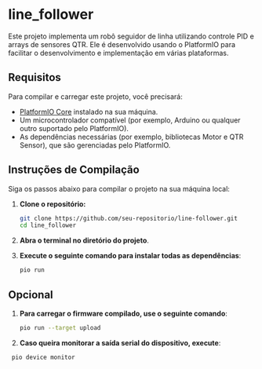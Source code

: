 # line_follower

Este projeto implementa um robô seguidor de linha utilizando controle PID e arrays de sensores QTR. Ele é desenvolvido usando o PlatformIO para facilitar o desenvolvimento e implementação em várias plataformas.

## Requisitos

Para compilar e carregar este projeto, você precisará:

- [PlatformIO Core](https://platformio.org/install) instalado na sua máquina.
- Um microcontrolador compatível (por exemplo, Arduino ou qualquer outro suportado pelo PlatformIO).
- As dependências necessárias (por exemplo, bibliotecas Motor e QTR Sensor), que são gerenciadas pelo PlatformIO.

## Instruções de Compilação

Siga os passos abaixo para compilar o projeto na sua máquina local:

1. **Clone o repositório:**

   ```bash
   git clone https://github.com/seu-repositorio/line-follower.git
   cd line_follower

2. **Abra o terminal no diretório do projeto**.

3. **Execute o seguinte comando para instalar todas as dependências**:

   ```bash
   pio run

## Opcional

1. **Para carregar o firmware compilado, use o seguinte comando**:

   ```bash
   pio run --target upload

2. **Caso queira monitorar a saída serial do dispositivo, execute**:

  ```bash
   pio device monitor